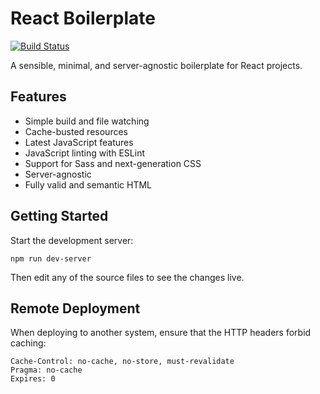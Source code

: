 # React Boilerplate

[![Build Status](https://img.shields.io/github/actions/workflow/status/takiyon-org/react-boilerplate/main.yml?branch=main&style=flat-square)](https://github.com/takiyon-org/react-boilerplate/actions/workflows/main.yml)

A sensible, minimal, and server-agnostic boilerplate for React projects.

## Features

* Simple build and file watching
* Cache-busted resources
* Latest JavaScript features
* JavaScript linting with ESLint
* Support for Sass and next-generation CSS
* Server-agnostic
* Fully valid and semantic HTML

## Getting Started

Start the development server:

```
npm run dev-server
```

Then edit any of the source files to see the changes live.

## Remote Deployment

When deploying to another system, ensure that the HTTP headers forbid caching:

```
Cache-Control: no-cache, no-store, must-revalidate
Pragma: no-cache
Expires: 0
```
